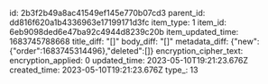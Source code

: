 id: 2b3f2b49a8ac41549ef145e770b07cd3
parent_id: dd816f620a1b4336963e17199171d3fc
item_type: 1
item_id: 6eb9098ded6e47ba92c4944d8239c20b
item_updated_time: 1683745788668
title_diff: "[]"
body_diff: "[]"
metadata_diff: {"new":{"order":1683745314496},"deleted":[]}
encryption_cipher_text: 
encryption_applied: 0
updated_time: 2023-05-10T19:21:23.676Z
created_time: 2023-05-10T19:21:23.676Z
type_: 13